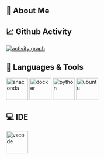 <link rel="stylesheet" type='text/css' href="https://cdn.jsdelivr.net/gh/devicons/devicon@latest/devicon.min.css" />

## 👋 About Me


          
<!--
**CharlesKeeling65/CharlesKeeling65** is a ✨ _special_ ✨ repository because its `README.md` (this file) appears on your GitHub profile.

Here are some ideas to get you started:

- 🔭 I’m currently working on ...
- 🌱 I’m currently learning ...
- 👯 I’m looking to collaborate on ...
- 🤔 I’m looking for help with ...
- 💬 Ask me about ...
- 📫 How to reach me: ...
- 😄 Pronouns: ...
- ⚡ Fun fact: ...
-->
## 📈 Github Activity
[![activity graph](https://github-readme-activity-graph.vercel.app/graph?username=CharlesKeeling65&theme=merko&custom_title=CharlesKeeling65%20Activity&hide_border=true&point=FFFFFF&days=50)](https://github.com/CharlesKeeling65)

## 👾 Languages & Tools

<p align="left">
<!-- ********** A ********** -->
          <a herf="https://www.anaconda.com" target="_black"><img src="https://cdn.jsdelivr.net/gh/devicons/devicon@latest/icons/anaconda/anaconda-original.svg" alt="anaconda" height="60"></a>    
<!-- ********** B ********** -->
<!-- ********** C ********** -->
<!-- ********** D ********** -->
          <a herf="https://www.docker.com" target="_black"><img src="https://cdn.jsdelivr.net/gh/devicons/devicon@latest/icons/docker/docker-original-wordmark.svg" alt="docker" height="60"></a>
<!-- ********** E ********** -->
<!-- ********** F ********** -->
<!-- ********** G ********** -->
<!-- ********** H ********** -->
<!-- ********** I ********** -->
<!-- ********** J ********** -->
<!-- ********** K ********** -->
<!-- ********** L ********** -->
<!-- ********** M ********** -->
<!-- ********** N ********** -->
<!-- ********** O ********** -->
<!-- ********** P ********** -->
          <a herf="https://www.python.org" target="_black"><img src="https://www.vectorlogo.zone/logos/python/python-vertical.svg" alt="python" height="60"></a>
<!-- ********** Q ********** -->
<!-- ********** R ********** -->
<!-- ********** S ********** -->
<!-- ********** T ********** -->
<!-- ********** U ********** -->
          <a herf="https://ubuntu.com" target="_black"><img src="https://www.vectorlogo.zone/logos/ubuntu/ubuntu-ar21.svg" alt="ubuntu" height="60"></a>
<!-- ********** V ********** -->
<!-- ********** W ********** -->
<!-- ********** X ********** -->
<!-- ********** Y ********** -->
<!-- ********** Z ********** -->
</p>

## 💻 IDE
<p>
<a href="https://code.visualstudio.com/" target="_blank"> <img src="https://cdn.jsdelivr.net/gh/devicons/devicon@latest/icons/vscode/vscode-original.svg" alt="vscode" height="60"/> </a>
</p>

          
          
          

